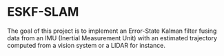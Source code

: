 # ESKF-SLAM
The goal of this project is to implement an Error-State Kalman filter fusing data from an IMU (Inertial Measurement Unit) with an estimated trajectory computed from a vision system or a LIDAR for instance.
